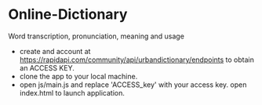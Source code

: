 # Online-Dictionary
Word transcription, pronunciation, meaning and usage

* create and account at https://rapidapi.com/community/api/urbandictionary/endpoints to obtain an ACCESS KEY.
* clone the app to your local machine.
* open js/main.js and replace 'ACCESS_key' with your access key.
open index.html to launch application.
